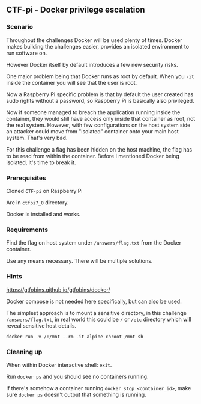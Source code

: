 ## CTF-pi - Docker privilege escalation


### Scenario

Throughout the challenges Docker will be used plenty of times. Docker makes building the challenges easier, provides an isolated environment to run software on. 

However Docker itself by default introduces a few new security risks.

One major problem being that Docker runs as root by default. When you `-it` inside the container you will see that the user is root. 

Now a Raspberry Pi specific problem is that by default the user created has sudo rights without a password, so Raspberry Pi is basically also privileged.

Now if someone managed to breach the application running inside the container, they would still have access only inside that container as root, not the real system. However, with few configurations on the host system side an attacker could move from "isolated" container onto your main host system. That's very bad.

For this challenge a flag has been hidden on the host machine, the flag has to be read from within the container. Before I mentioned Docker being isolated, it's time to break it.

### Prerequisites

Cloned `CTF-pi` on Raspberry Pi

Are in `ctfpi7_0` directory.

Docker is installed and works.

### Requirements

Find the flag on host system under `/answers/flag.txt` from the Docker container.

Use any means necessary. There will be multiple solutions.

### **Hints**

https://gtfobins.github.io/gtfobins/docker/

Docker compose is not needed here specifically, but can also be used.

The simplest approach is to mount a sensitive directory, in this challenge `/answers/flag.txt`, in real world this could be `/` or `/etc` directory which will reveal sensitive host details.

`docker run -v /:/mnt --rm -it alpine chroot /mnt sh`


### Cleaning up

When within Docker interactive shell: `exit`.

Run `docker ps` and you should see no containers running.

If there's somehow a container running `docker stop <container_id>`, make sure `docker ps` doesn't output that something is running.